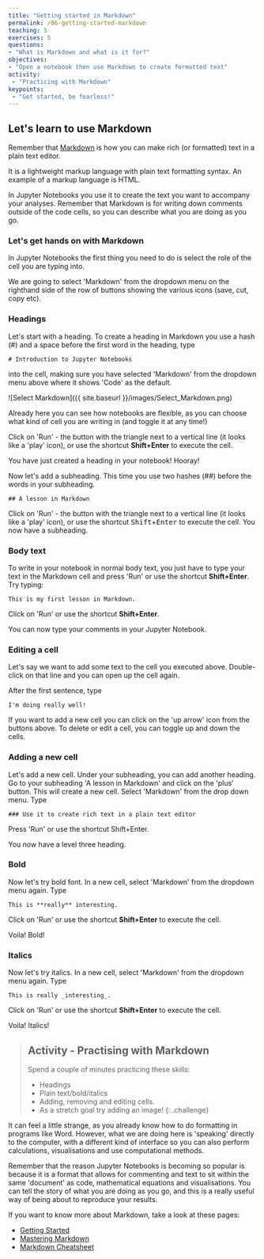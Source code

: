 ```yaml
---
title: "Getting started in Markdown"
permalink: /06-getting-started-markdown
teaching: 5
exercises: 5
questions:
- "What is Markdown and what is it for?"
objectives:
- "Open a notebook then use Markdown to create formatted text"
activity:
 - "Practicing with Markdown"
keypoints:
 - "Get started, be fearless!"
---
```


## Let's learn to use Markdown

Remember that [Markdown](https://en.wikipedia.org/wiki/Markdown) is how you can
make rich (or formatted) text in a plain text editor.

It is a lightweight markup language with plain text formatting syntax.
An example of a markup language is HTML.

In Jupyter Notebooks you use it to create the text you want to accompany your analyses.
 Remember that Markdown is for writing down comments outside of the code cells,
 so you can describe what you are doing as you go.

### Let's get hands on with Markdown

In Jupyter Notebooks the first thing you need to do is select the role of the cell
 you are typing into.

We are going to select 'Markdown' from the dropdown menu on the righthand side of
 the row of buttons showing the various icons (save, cut, copy etc).

### Headings

Let's start with a heading. To create a heading in Markdown you use a hash (#) and
 a space before the first word in the heading, type



`# Introduction to Jupyter Notebooks`



into the cell, making sure you have selected 'Markdown' from the dropdown menu
above where it shows 'Code' as the default.

![Select Markdown]({{ site.baseurl }}/images/Select_Markdown.png)

Already here you can see how notebooks are flexible, as you can choose what kind
 of cell you are writing in (and toggle it at any time!)

Click on 'Run' - the button with the triangle next to a vertical line (it looks
   like a 'play' icon), or use the shortcut **Shift+Enter** to execute the cell.

You have just created a heading in your notebook! Hooray!

Now let's add a subheading. This time you use two hashes (##) before the words in your subheading.



  `## A lesson in Markdown`



Click on 'Run' - the button with the triangle next to a vertical line (it looks
  like a 'play' icon), or use the shortcut <kbd>Shift</kbd>+<kbd>Enter</kbd> to execute the cell.
   You now have a subheading.

### Body text

To write in your notebook in normal body text, you just have to type your text in
 the Markdown cell and press 'Run' or use the shortcut **Shift+Enter**. Try typing:

  `This is my first lesson in Markdown.`

Click on 'Run' or use the shortcut **Shift+Enter**.

You can now type your comments in your Jupyter Notebook.

### Editing a cell

Let's say we want to add some text to the cell you executed above.
Double-click on that line and you can open up the cell again.

After the first sentence, type



 `I'm doing really well!`



If you want to add a new cell you can click on the 'up arrow' icon from the buttons above.
 To delete or edit a cell, you can toggle up and down the cells.

### Adding a new cell

Let's add a new cell. Under your subheading, you can add another heading.
Go to your subheading 'A lesson in Markdown' and click on the 'plus' button.
This will create a new cell. Select 'Markdown' from the drop down menu. Type



`### Use it to create rich text in a plain text editor`



Press 'Run' or use the shortcut Shift+Enter.

You now have a level three heading.

### Bold

Now let's try bold font. In a new cell, select 'Markdown' from the dropdown menu again.
 Type



 `This is **really** interesting.`



Click on 'Run' or use the shortcut **Shift+Enter** to execute the cell.

Voila! Bold!

### Italics

Now let's try italics. In a new cell, select 'Markdown' from the dropdown menu again.
 Type



`This is really _interesting_.`


Click on 'Run' or use the shortcut **Shift+Enter** to execute the cell.

Voila! Italics!


> ## Activity - Practising with Markdown
>
> Spend a couple of minutes practicing these skills:
>
> - Headings
> - Plain text/bold/italics
> - Adding, removing and editing cells.
> - As a stretch goal try adding an image!
{: .challenge}


It can feel a little strange, as you already know how to do formatting in programs like Word.
 However, what we are doing here is 'speaking' directly to the computer, with a
 different kind of interface so you can also perform calculations, visualisations
 and use computational methods.

Remember that the reason Jupyter Notebooks is becoming so popular is because it
is a format that allows for commenting and text to sit within the same 'document'
 as code, mathematical equations and visualisations. You can tell the story of what
  you are doing as you go, and this is a really useful way of being about to reproduce
   your results.

If you want to know more about Markdown, take a look at these pages:

 - [Getting Started](https://www.markdownguide.org/getting-started/)
 - [Mastering Markdown](https://guides.github.com/features/mastering-markdown/)
 - [Markdown Cheatsheet](https://guides.github.com/pdfs/markdown-cheatsheet-online.pdf)


